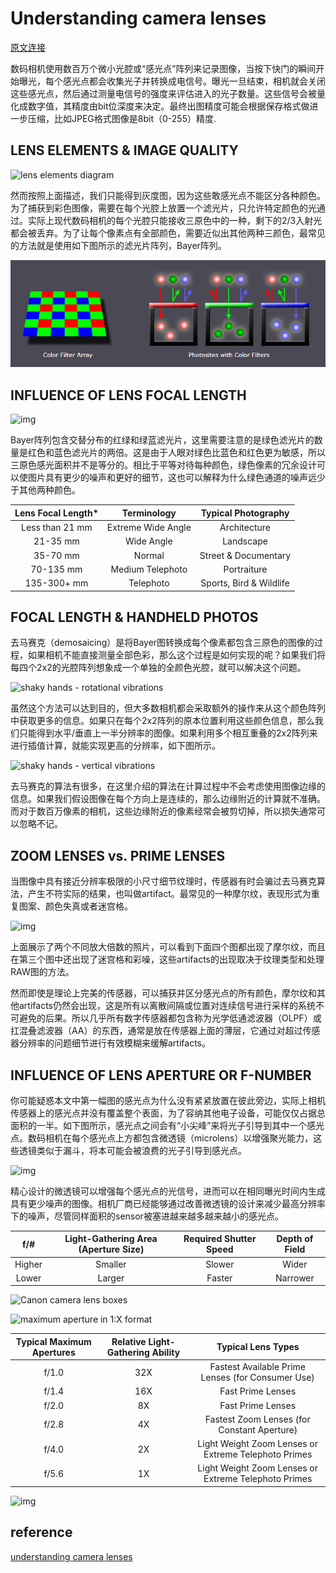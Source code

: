 # Understanding camera lenses

[原文连接](https://www.cambridgeincolour.com/tutorials/camera-lenses.htm)  

数码相机使用数百万个微小光腔或“感光点”阵列来记录图像，当按下快门的瞬间开始曝光，每个感光点都会收集光子并转换成电信号。曝光一旦结束，相机就会关闭这些感光点，然后通过测量电信号的强度来评估进入的光子数量。这些信号会被量化成数字值，其精度由bit位深度来决定。最终出图精度可能会根据保存格式做进一步压缩，比如JPEG格式图像是8bit（0-255）精度.

## LENS ELEMENTS & IMAGE QUALITY



![lens elements diagram](https://cdn.cambridgeincolour.com/images/tutorials/lensflare_elements9.png)

然而按照上面描述，我们只能得到灰度图，因为这些敢感光点不能区分各种颜色。为了捕获到彩色图像，需要在每个光腔上放置一个滤光片，只允许特定颜色的光通过。实际上现代数码相机的每个光腔只能接收三原色中的一种，剩下的2/3入射光都会被丢弃。为了让每个像素点有全部颜色，需要近似出其他两种三颜色，最常见的方法就是使用如下图所示的滤光片阵列，Bayer阵列。

![bayer Array](/jpg/1.1_bayer_array.png)

## INFLUENCE OF LENS FOCAL LENGTH





![img](https://cdn.cambridgeincolour.com/images/tutorials/lenses_telephoto.jpg)



Bayer阵列包含交替分布的红绿和绿蓝滤光片，这里需要注意的是绿色滤光片的数量是红色和蓝色滤光片的两倍。这是由于人眼对绿色比蓝色和红色更为敏感，所以三原色感光面积并不是等分的。相比于平等对待每种颜色，绿色像素的冗余设计可以使图片具有更少的噪声和更好的细节，这也可以解释为什么绿色通道的噪声远少于其他两种颜色。



| Lens Focal Length* |    Terminology     |   Typical Photography   |
| :----------------: | :----------------: | :---------------------: |
|  Less than 21 mm   | Extreme Wide Angle |      Architecture       |
|      21-35 mm      |     Wide Angle     |        Landscape        |
|      35-70 mm      |       Normal       |  Street & Documentary   |
|     70-135 mm      |  Medium Telephoto  |       Portraiture       |
|    135-300+ mm     |     Telephoto      | Sports, Bird & Wildlife |

## FOCAL LENGTH & HANDHELD PHOTOS

去马赛克（demosaicing）是将Bayer图转换成每个像素都包含三原色的图像的过程，如果相机不能直接测量全部色彩，那么这个过程是如何实现的呢？如果我们将每四个2x2的光腔阵列想象成一个单独的全颜色光腔，就可以解决这个问题。

![shaky hands - rotational vibrations](https://cdn.cambridgeincolour.com/images/tutorials/lenses_rotational.png)

虽然这个方法可以达到目的，但大多数相机都会采取额外的操作来从这个颜色阵列中获取更多的信息。如果只在每个2x2阵列的原本位置利用这些颜色信息，那么我们只能得到水平/垂直上一半分辨率的图像。如果利用多个相互重叠的2x2阵列来进行插值计算，就能实现更高的分辨率，如下图所示。

![shaky hands - vertical vibrations](https://cdn.cambridgeincolour.com/images/tutorials/lenses_vertical.png)

去马赛克的算法有很多，在这里介绍的算法在计算过程中不会考虑使用图像边缘的信息。如果我们假设图像在每个方向上是连续的，那么边缘附近的计算就不准确。而对于数百万像素的相机，这些边缘附近的像素经常会被剪切掉，所以损失通常可以忽略不记。

## ZOOM LENSES vs. PRIME LENSES

当图像中具有接近分辨率极限的小尺寸细节纹理时，传感器有时会骗过去马赛克算法，产生不符实际的结果，也叫做artifact。最常见的一种摩尔纹，表现形式为重复图案、颜色失真或者迷宫格。

![img](https://cdn.cambridgeincolour.com/images/tutorials/lenses_dog1.jpg)

上面展示了两个不同放大倍数的照片，可以看到下面四个图都出现了摩尔纹，而且在第三个图中还出现了迷宫格和彩噪，这些artifacts的出现取决于纹理类型和处理RAW图的方法。

然而即使是理论上完美的传感器，可以捕获并区分感光点的所有颜色，摩尔纹和其他artifacts仍然会出现，这是所有以离散间隔或位置对连续信号进行采样的系统不可避免的后果。所以几乎所有数字传感器都包含称为光学低通滤波器（OLPF）或扛混叠滤波器（AA）的东西，通常是放在传感器上面的薄层，它通过对超过传感器分辨率的问题细节进行有效模糊来缓解artifacts。

## INFLUENCE OF LENS APERTURE OR F-NUMBER

你可能疑惑本文中第一幅图的感光点为什么没有紧紧放置在彼此旁边，实际上相机传感器上的感光点并没有覆盖整个表面，为了容纳其他电子设备，可能仅仅占据总面积的一半。如下图所示，感光点之间会有“小尖峰”来将光子引导到其中一个感光点。数码相机在每个感光点上方都包含微透镜（microlens）以增强聚光能力，这些透镜类似于漏斗，将本可能会被浪费的光子引导到感光点。

![img](https://cdn.cambridgeincolour.com/images/tutorials/lenses_aperture4.png)

精心设计的微透镜可以增强每个感光点的光信号，进而可以在相同曝光时间内生成具有更少噪声的图像。相机厂商已经能够通过改善微透镜的设计来减少最高分辨率下的噪声，尽管同样面积的sensor被塞进越来越多越来越小的感光点。

|  f/#   | Light-Gathering Area (Aperture Size) | Required Shutter Speed | Depth of Field |
| :----: | :----------------------------------: | :--------------------: | :------------: |
| Higher |               Smaller                |         Slower         |     Wider      |
| Lower  |                Larger                |         Faster         |    Narrower    |



![Canon camera lens boxes](https://cdn.cambridgeincolour.com/images/tutorials/lenses_boxes.jpg)



![maximum aperture in 1:X format](https://cdn.cambridgeincolour.com/images/tutorials/lenses_maxaperture1.jpg)



| Typical Maximum Apertures | Relative Light-Gathering Ability |                  Typical Lens Types                  |
| :-----------------------: | :------------------------------: | :--------------------------------------------------: |
|           f/1.0           |               32X                |  Fastest Available Prime Lenses (for Consumer Use)   |
|           f/1.4           |               16X                |                  Fast Prime Lenses                   |
|           f/2.0           |                8X                |                  Fast Prime Lenses                   |
|           f/2.8           |                4X                |     Fastest Zoom Lenses (for Constant Aperture)      |
|           f/4.0           |                2X                | Light Weight Zoom Lenses or Extreme Telephoto Primes |
|           f/5.6           |                1X                | Light Weight Zoom Lenses or Extreme Telephoto Primes |



![img](https://cdn.cambridgeincolour.com/images/tutorials/lenses_maxaperture2.jpg)









## reference
[understanding camera lenses](https://www.cambridgeincolour.com/tutorials/camera-lenses.htm)  


